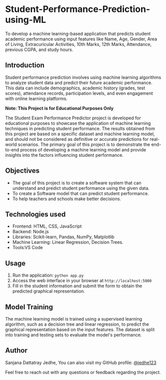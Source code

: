 # Student-Performance-Prediction-using-ML #

To develop a machine learning-based application that predicts student academic performance using input features like Name, Age, Gender, Area of Living, Extracuricular Activities, 10th Marks, 12th Marks, Attendance, previous CGPA, and study hours.

## Introduction

Student performance prediction involves using machine learning algorithms to analyze student data and predict their future academic performance. This data can include demographics, academic history (grades, test scores), attendance records, participation levels, and even engagement with online learning platforms.

**Note: This Project is for Educational Purposes Only**

The Student Exam Performance Predictor project is developed for educational purposes to showcase the application of machine learning techniques in predicting student performance. The results obtained from this project are based on a specific dataset and machine learning model, and should not be considered as definitive or accurate predictions for real-world scenarios. The primary goal of this project is to demonstrate the end-to-end process of developing a machine learning model and provide insights into the factors influencing student performance.

## Objectives

- The goal of this project is to create a software system that can understand and predict student performance using the given data. 
- To create a Software model that can predict student performance. 
- To help teachers and schools make better decisions. 

## Technologies used

 - Frontend: HTML, CSS, JavaScript
 - Backend: Node.js
 - Libraries: Scikit-learn, Pandas, NumPy, Matplotlib
 - Machine Learning: Linear Regression, Decision Trees.
 - Tools:VS Code

## Usage

1. Run the application: `python app.py`
2. Access the web interface in your browser at `http://localhost:5000`
3. Fill in the student information and submit the form to obtain the predicted graphical representation.

## Model Training

The machine learning model is trained using a supervised learning algorithm, such as a decision tree and linear regression, to predict the graphical representation based on the input features. The dataset is split into training and testing sets to evaluate the model's performance.

## Author
Sanjana Dattatray Jedhe, You can also visit my GitHub profile: [@jedhe123](https://github.com/)

Feel free to reach out with any questions or feedback regarding the project.

